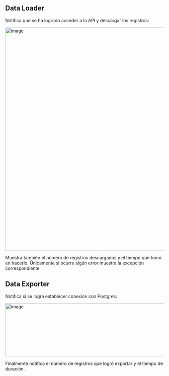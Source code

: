 ## Data Loader

Notifica que se ha logrado acceder a la API y descargar los registros:

<img width="855" height="710" alt="image" src="https://github.com/user-attachments/assets/e750edf3-d81c-426d-a092-394fc2b88e5d" />

Muestra también el número de registros descargados y el tiempo que tomó en hacerlo. Únicamente si ocurre algún error muestra la excepción correspondiente

## Data Exporter

Notifica si se logra establecer conexión con Postgres:

<img width="868" height="169" alt="image" src="https://github.com/user-attachments/assets/3a919bfd-8f48-4e46-8e11-27d19eaa70de" />

Finalmente notifica el número de registros que logró exportar y el tiempo de duración.


